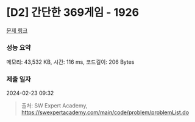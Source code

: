# [D2] 간단한 369게임 - 1926 

[문제 링크](https://swexpertacademy.com/main/code/problem/problemDetail.do?contestProbId=AV5PTeo6AHUDFAUq) 

### 성능 요약

메모리: 43,532 KB, 시간: 116 ms, 코드길이: 206 Bytes

### 제출 일자

2024-02-23 09:32



> 출처: SW Expert Academy, https://swexpertacademy.com/main/code/problem/problemList.do